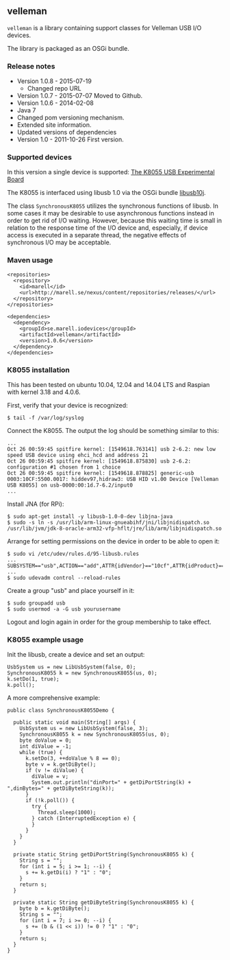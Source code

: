 ## velleman

``velleman`` is a library containing support classes for Velleman USB I/O devices.

The library is packaged as an OSGi bundle.

### Release notes

* Version 1.0.8 - 2015-07-19
  * Changed repo URL
* Version 1.0.7 - 2015-07-07
 Moved to Github.
* Version 1.0.6 - 2014-02-08
 * Java 7
 * Changed pom versioning mechanism.
 * Extended site information.
 * Updated versions of dependencies
* Version 1.0 - 2011-10-26
  First version.

### Supported devices

In this version a single device is supported: [The K8055 USB Experimental Board](http://www.velleman.eu/products/view/?id=351346)

The K8055 is interfaced using libusb 1.0 via the OSGi bundle [libusb10j](http://github.com/dmarell/libusb10j).

The class ``SynchronousK8055`` utilizes the synchronous functions of libusb. In some cases it may be
desirable to use asynchronous functions instead in order to get rid of I/O waiting. However, because this
waiting time is small in relation to the response time of the I/O device and, especially, if device access is
executed in a separate thread, the negative effects of synchronous I/O may be acceptable.

### Maven usage

```
<repositories>
  <repository>
    <id>marell</id>
    <url>http://marell.se/nexus/content/repositories/releases/</url>
  </repository>
</repositories>

<dependencies>
  <dependency>
    <groupId>se.marell.iodevices</groupId>
    <artifactId>velleman</artifactId>
    <version>1.0.6</version>
  </dependency>
</dependencies>
```

### K8055 installation

This has been tested on ubuntu 10.04, 12.04 and 14.04 LTS and Raspian with kernel 3.18 and 4.0.6.

First, verify that your device is recognized:

```
$ tail -f /var/log/syslog
```

Connect the K8055. The output the log should be something similar to this:

```
...
Oct 26 00:59:45 spitfire kernel: [1549618.763141] usb 2-6.2: new low speed USB device using ehci_hcd and address 21
Oct 26 00:59:45 spitfire kernel: [1549618.875830] usb 2-6.2: configuration #1 chosen from 1 choice
Oct 26 00:59:45 spitfire kernel: [1549618.878825] generic-usb 0003:10CF:5500.0017: hiddev97,hidraw3: USB HID v1.00 Device [Velleman  USB K8055] on usb-0000:00:1d.7-6.2/input0
...
```

Install JNA (for RPi):

```
$ sudo apt-get install -y libusb-1.0-0-dev libjna-java
$ sudo -s ln -s /usr/lib/arm-linux-gnueabihf/jni/libjnidispatch.so /usr/lib/jvm/jdk-8-oracle-arm32-vfp-hflt/jre/lib/arm/libjnidispatch.so
```

Arrange for setting permissions on the device in order to be able to open it:

```
$ sudo vi /etc/udev/rules.d/95-libusb.rules
...
SUBSYSTEM=="usb",ACTION=="add",ATTR{idVendor}=="10cf",ATTR{idProduct}=="5500",GROUP="usb"
...
$ sudo udevadm control --reload-rules
```

Create a group "usb" and place yourself in it:

```
$ sudo groupadd usb
$ sudo usermod -a -G usb yourusername
```

Logout and login again in order for the group membership to take effect.

### K8055 example usage

Init the libusb, create a device and set an output:

```
UsbSystem us = new LibUsbSystem(false, 0);
SynchronousK8055 k = new SynchronousK8055(us, 0);
k.setDo(1, true);
k.poll();
```

A more comprehensive example:

```
public class SynchronousK8055Demo {

  public static void main(String[] args) {
    UsbSystem us = new LibUsbSystem(false, 3);
    SynchronousK8055 k = new SynchronousK8055(us, 0);
    byte doValue = 0;
    int diValue = -1;
    while (true) {
      k.setDo(3, ++doValue % 8 == 0);
      byte v = k.getDiByte();
      if (v != diValue) {
        diValue = v;
        System.out.println("dinPort=" + getDiPortString(k) + ",dinBytes=" + getDiByteString(k));
      }
      if (!k.poll()) {
        try {
          Thread.sleep(1000);
        } catch (InterruptedException e) {
        }
      }
    }
  }

  private static String getDiPortString(SynchronousK8055 k) {
    String s = "";
    for (int i = 5; i >= 1; --i) {
      s += k.getDi(i) ? "1" : "0";
    }
    return s;
  }

  private static String getDiByteString(SynchronousK8055 k) {
    byte b = k.getDiByte();
    String s = "";
    for (int i = 7; i >= 0; --i) {
      s += (b & (1 << i)) != 0 ? "1" : "0";
    }
    return s;
  }
}
```

